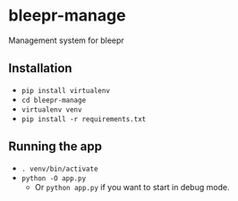 # bleepr-manage

Management system for bleepr

## Installation

* `pip install virtualenv`
* `cd bleepr-manage`
* `virtualenv venv`
* `pip install -r requirements.txt`


## Running the app

* `. venv/bin/activate`
* `python -O app.py`
  - Or `python app.py` if you want to start in debug mode.
